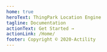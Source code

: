 ```yaml
---
home: true
heroText: ThingPark Location Engine
tagline: Documentation
actionText: Get Started →
actionLink: /Home/
footer: Copyright © 2020-Actility
---
```

